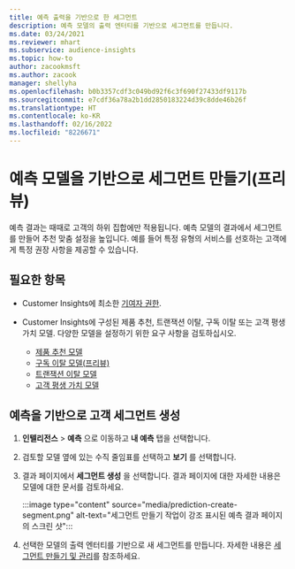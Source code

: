 ```yaml
---
title: 예측 출력을 기반으로 한 세그먼트
description: 예측 모델의 출력 엔터티를 기반으로 세그먼트를 만듭니다.
ms.date: 03/24/2021
ms.reviewer: mhart
ms.subservice: audience-insights
ms.topic: how-to
author: zacookmsft
ms.author: zacook
manager: shellyha
ms.openlocfilehash: b0b3357cdf3c049bd92f6c3f690f27433df9117b
ms.sourcegitcommit: e7cdf36a78a2b1dd2850183224d39c8dde46b26f
ms.translationtype: HT
ms.contentlocale: ko-KR
ms.lasthandoff: 02/16/2022
ms.locfileid: "8226671"
---
```

# <a name="create-a-segment-based-on-a-prediction-model-preview"></a>예측 모델을 기반으로 세그먼트 만들기(프리뷰)

예측 결과는 때때로 고객의 하위 집합에만 적용됩니다. 예측 모델의 결과에서 세그먼트를 만들어 추천 맞춤 설정을 높입니다. 예를 들어 특정 유형의 서비스를 선호하는 고객에게 특정 권장 사항을 제공할 수 있습니다. 

## <a name="prerequisites"></a>필요한 항목

- Customer Insights에 최소한 [기여자 권한](permissions.md).

- Customer Insights에 구성된 제품 추천, 트랜잭션 이탈, 구독 이탈 또는 고객 평생 가치 모델. 다양한 모델을 설정하기 위한 요구 사항을 검토하십시오.

  - [제품 추천 모델](predict-product-recommendation.md)
  - [구독 이탈 모델(프리뷰)](predict-subscription-churn.md)
  - [트랜잭션 이탈 모델](predict-transactional-churn.md)
  - [고객 평생 가치 모델](predict-customer-lifetime-value.md)

## <a name="create-a-customer-segment-based-on-predictions"></a>예측을 기반으로 고객 세그먼트 생성

1. **인텔리전스** > **예측** 으로 이동하고 **내 예측** 탭을 선택합니다.

1. 검토할 모델 옆에 있는 수직 줄임표를 선택하고 **보기** 를 선택합니다.

1. 결과 페이지에서 **세그먼트 생성** 을 선택합니다. 결과 페이지에 대한 자세한 내용은 모델에 대한 문서를 검토하세요.

   :::image type="content" source="media/prediction-create-segment.png" alt-text="세그먼트 만들기 작업이 강조 표시된 예측 결과 페이지의 스크린 샷":::

1. 선택한 모델의 출력 엔터티를 기반으로 새 세그먼트를 만듭니다. 자세한 내용은 [세그먼트 만들기 및 관리](segments.md)를 참조하세요.